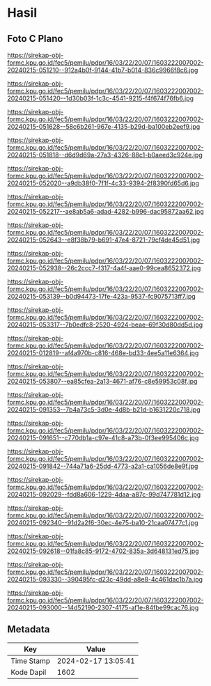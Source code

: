 # Hasil

## Foto C Plano

https://sirekap-obj-formc.kpu.go.id/fec5/pemilu/pdpr/16/03/22/20/07/1603222007002-20240215-051210--912a4b0f-9144-41b7-b014-836c9966f8c6.jpg

https://sirekap-obj-formc.kpu.go.id/fec5/pemilu/pdpr/16/03/22/20/07/1603222007002-20240215-051420--1d30b03f-1c3c-4541-9215-f4f674f76fb6.jpg

https://sirekap-obj-formc.kpu.go.id/fec5/pemilu/pdpr/16/03/22/20/07/1603222007002-20240215-051628--58c6b261-967e-4135-b29d-ba100eb2eef9.jpg

https://sirekap-obj-formc.kpu.go.id/fec5/pemilu/pdpr/16/03/22/20/07/1603222007002-20240215-051818--d6d9d69a-27a3-4326-88c1-b0aeed3c924e.jpg

https://sirekap-obj-formc.kpu.go.id/fec5/pemilu/pdpr/16/03/22/20/07/1603222007002-20240215-052020--a9db38f0-7f1f-4c33-9394-2f8390fd65d6.jpg

https://sirekap-obj-formc.kpu.go.id/fec5/pemilu/pdpr/16/03/22/20/07/1603222007002-20240215-052217--ae8ab5a6-adad-4282-b996-dac95872aa62.jpg

https://sirekap-obj-formc.kpu.go.id/fec5/pemilu/pdpr/16/03/22/20/07/1603222007002-20240215-052643--e8f38b79-b691-47e4-8721-79cf4de45d51.jpg

https://sirekap-obj-formc.kpu.go.id/fec5/pemilu/pdpr/16/03/22/20/07/1603222007002-20240215-052938--26c2ccc7-f317-4a4f-aae0-99cea8652372.jpg

https://sirekap-obj-formc.kpu.go.id/fec5/pemilu/pdpr/16/03/22/20/07/1603222007002-20240215-053139--b0d94473-17fe-423a-9537-fc9075713ff7.jpg

https://sirekap-obj-formc.kpu.go.id/fec5/pemilu/pdpr/16/03/22/20/07/1603222007002-20240215-053317--7b0edfc8-2520-4924-beae-69f30d80dd5d.jpg

https://sirekap-obj-formc.kpu.go.id/fec5/pemilu/pdpr/16/03/22/20/07/1603222007002-20240215-012819--af4a970b-c816-468e-bd33-4ee5a11e6364.jpg

https://sirekap-obj-formc.kpu.go.id/fec5/pemilu/pdpr/16/03/22/20/07/1603222007002-20240215-053807--ea85cfea-2a13-4671-af76-c8e59953c08f.jpg

https://sirekap-obj-formc.kpu.go.id/fec5/pemilu/pdpr/16/03/22/20/07/1603222007002-20240215-091353--7b4a73c5-3d0e-4d8b-b21d-b1631220c718.jpg

https://sirekap-obj-formc.kpu.go.id/fec5/pemilu/pdpr/16/03/22/20/07/1603222007002-20240215-091651--c770db1a-c97e-41c8-a73b-0f3ee995406c.jpg

https://sirekap-obj-formc.kpu.go.id/fec5/pemilu/pdpr/16/03/22/20/07/1603222007002-20240215-091842--744a71a6-25dd-4773-a2a1-ca1056de8e9f.jpg

https://sirekap-obj-formc.kpu.go.id/fec5/pemilu/pdpr/16/03/22/20/07/1603222007002-20240215-092029--fdd8a606-1229-4daa-a87c-99d747781d12.jpg

https://sirekap-obj-formc.kpu.go.id/fec5/pemilu/pdpr/16/03/22/20/07/1603222007002-20240215-092340--91d2a2f6-30ec-4e75-ba10-21caa07477c1.jpg

https://sirekap-obj-formc.kpu.go.id/fec5/pemilu/pdpr/16/03/22/20/07/1603222007002-20240215-092618--01fa8c85-9172-4702-835a-3d648131ed75.jpg

https://sirekap-obj-formc.kpu.go.id/fec5/pemilu/pdpr/16/03/22/20/07/1603222007002-20240215-093330--390495fc-d23c-49dd-a8e8-4c461dac1b7a.jpg

https://sirekap-obj-formc.kpu.go.id/fec5/pemilu/pdpr/16/03/22/20/07/1603222007002-20240215-093000--14d52190-2307-4175-af1e-84fbe99cac76.jpg


## Metadata

| Key        | Value               |
| ---------- | ------------------- |
| Time Stamp | 2024-02-17 13:05:41 |
| Kode Dapil | 1602                |



